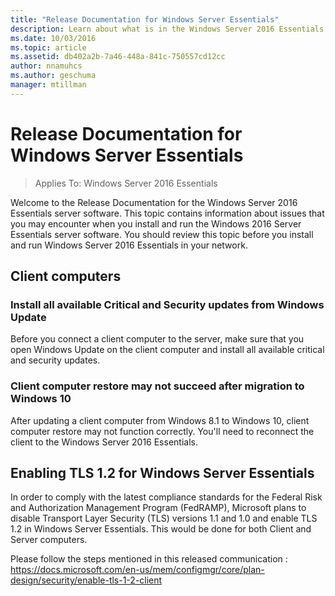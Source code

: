 ```yaml
---
title: "Release Documentation for Windows Server Essentials"
description: Learn about what is in the Windows Server 2016 Essentials release.
ms.date: 10/03/2016
ms.topic: article
ms.assetid: db402a2b-7a46-448a-841c-750557cd12cc
author: nnamuhcs
ms.author: geschuma
manager: mtillman
---
```


# Release Documentation for Windows Server Essentials

>Applies To: Windows Server 2016 Essentials

Welcome to the Release Documentation for the Windows Server 2016 Essentials server software. This topic contains information about issues that you may encounter when you install and run the Windows 2016 Server Essentials server software. You should review this topic before you install and run Windows Server 2016 Essentials in your network.

## Client computers

### Install all available Critical and Security updates from Windows Update

Before you connect a client computer to the server, make sure that you open Windows Update on the client computer and install all available critical and security updates.

### Client computer restore may not succeed after migration to Windows 10
 After updating a client computer from Windows 8.1 to Windows 10, client computer restore may not function correctly. You'll need to reconnect the client to the Windows Server 2016 Essentials.

## Enabling TLS 1.2 for Windows Server Essentials
In order to comply with the latest compliance standards for the Federal Risk and Authorization Management Program (FedRAMP), Microsoft plans to disable Transport Layer Security (TLS) versions 1.1 and 1.0 and enable TLS 1.2 in Windows Server Essentials. This would be done for both Client and Server computers.

Please follow the steps mentioned in this released communication : https://docs.microsoft.com/en-us/mem/configmgr/core/plan-design/security/enable-tls-1-2-client
